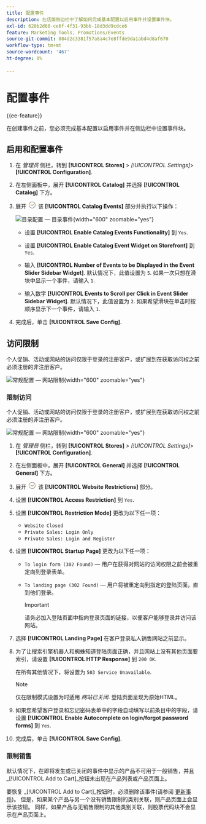 ```yaml
---
title: 配置事件
description: 在店面侧边栏中了解如何完成基本配置以启用事件并设置事件块。
exl-id: 620b2d60-ce6f-4f31-93bb-18d3dd9cdce6
feature: Marketing Tools, Promotions/Events
source-git-commit: 084d2c3381f57a8a4c7e8ffde9da1abd4d8af670
workflow-type: tm+mt
source-wordcount: '467'
ht-degree: 0%

---
```


# 配置事件

{{ee-feature}}

在创建事件之前，您必须完成基本配置以启用事件并在侧边栏中设置事件块。

## 启用和配置事件

1. 在 _管理员_ 侧栏，转到 **[!UICONTROL Stores]** > _[!UICONTROL Settings]_>**[!UICONTROL Configuration]**.

1. 在左侧面板中，展开 **[!UICONTROL Catalog]** 并选择 **[!UICONTROL Catalog]** 下方。

1. 展开 ![扩展选择器](../assets/icon-display-expand.png) 该 **[!UICONTROL Catalog Events]** 部分并执行以下操作：

   ![目录配置 — 目录事件](../configuration-reference/catalog/assets/catalog-events.png){width="600" zoomable="yes"}

   - 设置 **[!UICONTROL Enable Catalog Events Functionality]** 到 `Yes`.

   - 设置 **[!UICONTROL Enable Catalog Event Widget on Storefront]** 到 `Yes`.

   - 输入 **[!UICONTROL Number of Events to be Displayed in the Event Slider Sidebar Widget]**. 默认情况下，此值设置为 `5`. 如果一次只想在滑块中显示一个事件，请输入 `1`.

   - 输入数字 **[!UICONTROL Events to Scroll per Click in Event Slider Sidebar Widget]**. 默认情况下，此值设置为 `2`. 如果希望滑块在单击时按顺序显示下一个事件，请输入 `1`.

1. 完成后，单击 **[!UICONTROL Save Config]**.

## 访问限制

个人促销、活动或网站的访问仅限于登录的注册客户，或扩展到在获取访问权之前必须注册的非注册客户。

![常规配置 — 网站限制](../configuration-reference/general/assets/general-website-restrictions.png){width="600" zoomable="yes"}

### 限制访问

个人促销、活动或网站的访问仅限于登录的注册客户，或扩展到在获取访问权之前必须注册的非注册客户。

![常规配置 — 网站限制](../configuration-reference/general/assets/general-website-restrictions.png){width="600" zoomable="yes"}

1. 在 _管理员_ 侧栏，转到 **[!UICONTROL Stores]** > _[!UICONTROL Settings]_>**[!UICONTROL Configuration]**.

1. 在左侧面板中，展开 **[!UICONTROL General]** 并选择 **[!UICONTROL General]** 下方。

1. 展开 ![扩展选择器](../assets/icon-display-expand.png) 该 **[!UICONTROL Website Restrictions]** 部分。

1. 设置 **[!UICONTROL Access Restriction]** 到 `Yes`.

1. 设置 **[!UICONTROL Restriction Mode]** 更改为以下任一项：

   - `Website Closed`
   - `Private Sales: Login Only`
   - `Private Sales: Login and Register`

1. 设置 **[!UICONTROL Startup Page]** 更改为以下任一项：

   - `To login form (302 Found)`  — 用户在获得对网站的访问权限之前会被重定向到登录表单。

   - `To landing page (302 Found)`  — 用户将被重定向到指定的登陆页面，直到他们登录。

     >[!IMPORTANT]
     >
     >请务必加入登陆页面中指向登录页面的链接，以便客户能够登录并访问该网站。

1. 选择 **[!UICONTROL Landing Page]** 在客户登录私人销售网站之前显示。

1. 为了让搜索引擎机器人和蜘蛛知道登陆页面正确，并且网站上没有其他页面要索引，请设置 **[!UICONTROL HTTP Response]** 到 `200 OK`.

   在所有其他情况下，将设置为 `503 Service Unavailable`.

   >[!NOTE]
   >
   >仅在限制模式设置为时适用 _网站已关闭_. 登陆页面呈现为原始HTML。

1. 如果您希望客户登录和忘记密码表单中的字段自动填写以前条目中的字段，请设置 **[!UICONTROL Enable Autocomplete on login/forgot password forms]** 到 `Yes`.

1. 完成后，单击 **[!UICONTROL Save Config]**.

### 限制销售

默认情况下，在即将发生或已关闭的事件中显示的产品不可用于一般销售，并且 _[!UICONTROL Add to Cart]_按钮未出现在产品列表或产品页面上。

要恢复 _[!UICONTROL Add to Cart]_按钮时，必须删除该事件(请参阅 [更新事件](event-create.md#update-events))。 但是，如果某个产品与另一个没有销售限制的类别关联，则产品页面上会显示该按钮。 同样，如果产品与无销售限制的其他类别关联，则股票代码块不会显示在产品页面上。
